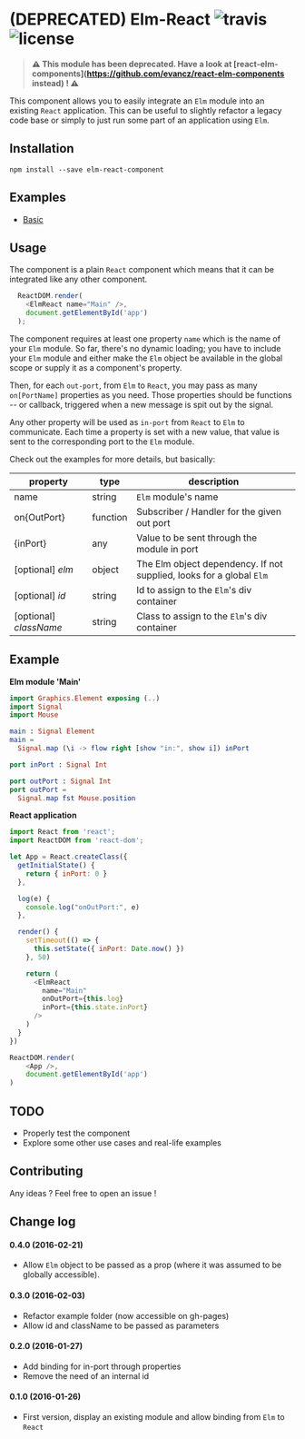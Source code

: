 (DEPRECATED) Elm-React ![travis](https://travis-ci.org/KtorZ/elm-react-component.svg?style=flat-square) ![license](https://img.shields.io/badge/License-MIT-blue.svg?style=flat-square)
=========

> **⚠ This module has been deprecated. Have a look at [react-elm-components](https://github.com/evancz/react-elm-components instead) ! ⚠**

This component allows you to easily integrate an `Elm` module into an existing `React`
application. This can be useful to slightly refactor a legacy code base or simply to just run
some part of an application using `Elm`.

## Installation

```
npm install --save elm-react-component
```

## Examples

- [Basic](http://KtorZ.github.io/elm-react-component/basic/)

## Usage

The component is a plain `React` component which means that it can be integrated like any other
component. 

```js
  ReactDOM.render(
    <ElmReact name="Main" />,
    document.getElementById('app')
  );
```

The component requires at least one property `name` which is the name of your `Elm` module. So
far, there's no dynamic loading; you have to include your `Elm` module and either make the `Elm`
object be available in the global scope or supply it as a component's property.

Then, for each `out-port`, from `Elm` to `React`, you may pass as many `on[PortName]`
properties as you need. Those properties should be functions -- or callback, triggered when a
new message is spit out by the signal. 

Any other property will be used as `in-port` from `React` to `Elm` to communicate. Each time a
property is set with a new value, that value is sent to the corresponding port to the `Elm`
module. 

Check out the examples for more details, but basically:

property               |      type      |     description
-----------------------|----------------|------------------------
name                   | string         | `Elm` module's name
on{OutPort}            | function       | Subscriber / Handler for the given out port
{inPort}               | any            | Value to be sent through the module in port
[optional] *elm*       | object         | The Elm object dependency. If not supplied, looks for a global `Elm`
[optional] *id*        | string         | Id to assign to the `Elm`'s div container
[optional] *className* | string         | Class to assign to the `Elm`'s div container

## Example

**Elm module 'Main'**
```elm
import Graphics.Element exposing (..)
import Signal
import Mouse

main : Signal Element
main =
  Signal.map (\i -> flow right [show "in:", show i]) inPort

port inPort : Signal Int

port outPort : Signal Int
port outPort =
  Signal.map fst Mouse.position
```

**React application**
```js
import React from 'react';
import ReactDOM from 'react-dom';

let App = React.createClass({
  getInitialState() {
    return { inPort: 0 }
  },

  log(e) {
    console.log("onOutPort:", e)
  },

  render() {
    setTimeout(() => {
      this.setState({ inPort: Date.now() })
    }, 50)

    return (
      <ElmReact
        name="Main"
        onOutPort={this.log}
        inPort={this.state.inPort}
      />
    )
  }
})

ReactDOM.render(
    <App />,
    document.getElementById('app')
)
```

## TODO

- Properly test the component
- Explore some other use cases and real-life examples

## Contributing

Any ideas ? Feel free to open an issue ! 

## Change log

#### 0.4.0 (2016-02-21)

- Allow `Elm` object to be passed as a prop (where it was assumed to be globally accessible).

#### 0.3.0 (2016-02-03)

- Refactor example folder (now accessible on gh-pages)
- Allow id and className to be passed as parameters

#### 0.2.0 (2016-01-27)

- Add binding for in-port through properties
- Remove the need of an internal id

#### 0.1.0 (2016-01-26)

- First version, display an existing module and allow binding from `Elm` to `React`
